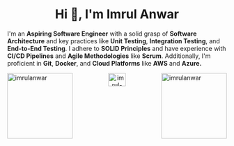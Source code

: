 


<h1 align="center">Hi 👋, I'm Imrul Anwar</h1>
<p>
I'm an <strong>Aspiring Software Engineer</strong> with a solid grasp of <strong>Software Architecture</strong> and key practices like <strong>Unit Testing</strong>, <strong>Integration Testing</strong>, and <strong>End-to-End Testing</strong>. I adhere to <strong>SOLID Principles</strong> and have experience with <strong>CI/CD Pipelines</strong> and <strong>Agile Methodologies</strong> like <strong>Scrum</strong>. Additionally, I'm proficient in <strong>Git</strong>, <strong>Docker</strong>, and <strong>Cloud Platforms</strong> like <strong>AWS</strong> and <strong>Azure. </strong>
</p>

<img src="https://github-readme-stats.vercel.app/api/top-langs?username=imrulanwar&show_icons=true&locale=en&layout=compact" alt="imrulanwar" width="auto" height="150" align="left" />
<img src="https://github-readme-streak-stats.herokuapp.com/?user=imrulanwar&" alt="imrulanwar" width="auto" height="150" align="right" />

<p align="center">
<a href="https://linkedin.com/in/imrul-anwar-3aa233218" target="blank"><img align="center" src="https://raw.githubusercontent.com/rahuldkjain/github-profile-readme-generator/master/src/images/icons/Social/linked-in-alt.svg" alt="imrul-anwar-3aa233218" height="30" width="40" /></a>
</p>





















